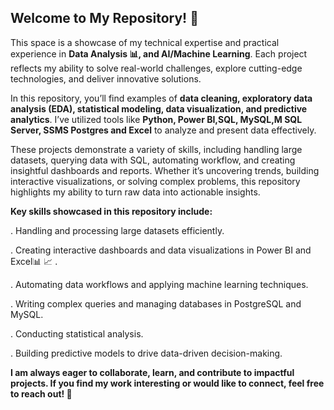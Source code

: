 
## Welcome to My Repository! 🚀

This space is a showcase of my technical expertise and practical experience in  **Data Analysis 📊, and AI/Machine Learning**. Each project reflects my ability to solve real-world challenges, explore cutting-edge technologies, and deliver innovative solutions. 

In this repository, you’ll find examples of **data cleaning, exploratory data analysis (EDA), statistical modeling, data visualization, and predictive analytics**. I’ve utilized tools like **Python, Power BI,SQL, MySQL,M SQL Server, SSMS Postgres and Excel** to analyze and present data effectively. 

These projects demonstrate a variety of skills, including handling large datasets, querying data with SQL, automating workflow, and creating insightful dashboards and reports. Whether it’s uncovering trends, building interactive visualizations, or solving complex problems, this repository highlights my ability to turn raw data into actionable insights.

**Key skills showcased in this repository include:**

. Handling and processing large datasets efficiently.

. Creating interactive dashboards and data visualizations in Power BI and Excel📊 📈 .

. Automating data workflows and applying machine learning techniques.

. Writing complex queries and managing databases in PostgreSQL and MySQL.

. Conducting statistical analysis.

. Building predictive models to drive data-driven decision-making.

**I am always eager to collaborate, learn, and contribute to impactful projects. If you find my work interesting or would like to connect, feel free to reach out! 🚀**
